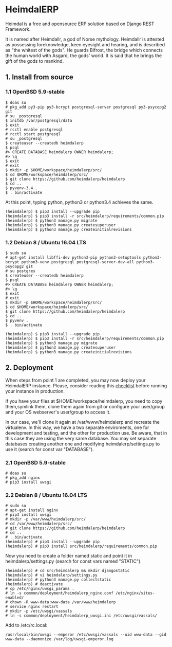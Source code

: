 # HeimdalERP

Heimdal is a free and opensource ERP solution based on Django REST Framework.

It is named after Heimdallr, a god of Norse mythology.
Heimdallr is attested as possessing foreknowledge, keen eyesight and hearing, and is described as "the whitest of the gods".
He guards Bifrost, the bridge which connects the human world with Asgard, the gods' world.
It is said that he brings the gift of the gods to mankind.

## 1. Install from source

### 1.1 OpenBSD 5.9-stable

    $ doas su
    # pkg_add py3-pip py3-bcrypt postgresql-server postgresql py3-psycopg2 git
    # su _postgresql
    $ initdb /var/postgresql/data
    $ exit
    # rcctl enable postgresql
    # rcctl start postgresql
    # su _postgresql
    $ createuser --createdb heimdalerp
    $ psql
    #> CREATE DATABASE heimdalerp OWNER heimdalerp;
    #> \q
    $ exit
    # exit
    $ mkdir -p $HOME/workspace/heimdalerp/src/
    $ cd $HOME/workspace/heimdalerp/src/
    $ git clone https://github.com/heimdalerp/heimdalerp
    $ cd ..
    $ pyvenv-3.4 .
    $ . bin/activate

At this point, typing python, python3 or python3.4 achieves the same.

    (heimdalerp) $ pip3 install --upgrade pip
    (heimdalerp) $ pip3 install -r src/heimdalerp/requirements/common.pip
    (heimdalerp) $ python3 manage.py migrate
    (heimdalerp) $ python3 manage.py createsuperuser
    (heimdalerp) $ python3 manage.py createinitialrevisions

### 1.2 Debian 8 / Ubuntu 16.04 LTS

    $ sudo su
    # apt-get install libffi-dev python3-pip python3-setuptools python3-bcrypt python3-venv postgresql postgresql-server-dev-all python3-psycopg2 git
    # su postgres
    $ createuser --createdb heimdalerp
    $ psql
    #> CREATE DATABASE heimdalerp OWNER heimdalerp;
    #> \q
    $ exit
    # exit
    $ mkdir -p $HOME/workspace/heimdalerp/src/
    $ cd $HOME/workspace/heimdalerp/src/
    $ git clone https://github.com/heimdalerp/heimdalerp
    $ cd ..
    $ pyvenv .
    $ . bin/activate

    (heimdalerp) $ pip3 install --upgrade pip
    (heimdalerp) $ pip3 install -r src/heimdalerp/requirements/common.pip
    (heimdalerp) $ python3 manage.py migrate
    (heimdalerp) $ python3 manage.py createsuperuser
    (heimdalerp) $ python3 manage.py createinitialrevisions

## 2. Deployment

When steps from point 1 are completed, you may now deploy your HeimdalERP instance.
Please, consider reading this [checklist](https://docs.djangoproject.com/en/1.9/howto/deployment/checklist/) before running your instance in production.

If you have your files at $HOME/workspace/heimdalerp, you need to copy them,symlink them, clone them again from git or configure your user/group and your OS webserver's user/group to access it.

In our case, we'll clone it again at /var/www/heimdalerp and recreate the virtualenv. In this way, we have a two separate enviroments, one for development and testing, and the other for production use. Be aware, that in this case they are using the very same database. You may set separate databases creating another one and modifying heimdalerp/settings.py to use it (search for const var "DATABASE").

### 2.1 OpenBSD 5.9-stable

    # doas su
    # pkg_add nginx
    # pip3 install uwsgi

### 2.2 Debian 8 / Ubuntu 16.04 LTS

    # sudo su
    # apt-get install nginx
    # pip3 install uwsgi
    # mkdir -p /var/www/heimdalerp/src/
    # cd /var/www/heimdalerp/src/
    # git clone https://github.com/heimdalerp/heimdalerp
    # cd ..
    # . bin/activate
    (heimdalerp) # pip3 install --upgrade pip
    (heimdalerp) # pip3 install src/heimdalerp/requirements/common.pip

Now you need to create a folder named static and point it in heimdalerp/settings.py (search for const vars named "STATIC").    

    (heimdalerp) # cd src/heimdalerp && mkdir djangostatic
    (heimdalerp) # vi heimdalerp/settings.py
    (heimdalerp) # python3 manage.py collectstatic
    (heimdalerp) # deactivate
    # cp /etc/nginx/uwsgi_params .
    # ln -s common/deployment/heimdalerp_nginx.conf /etc/nginx/sites-enabled/ 
    # chown -R www-data:www-data /var/www/heimdalerp
    # service nginx restart
    # mkdir -p /etc/uwsgi/vassals
    # ln -s common/deployment/heimdalerp_uwsgi.ini /etc/uwsgi/vassals/

Add to /etc/rc.local:

    /usr/local/bin/uwsgi --emperor /etc/uwsgi/vassals --uid www-data --gid www-data --daemonize /var/log/uwsgi-emperor.log

